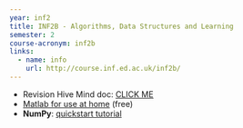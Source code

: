 ```yaml
---
year: inf2
title: INF2B - Algorithms, Data Structures and Learning
semester: 2
course-acronym: inf2b
links:
  - name: info
    url: http://course.inf.ed.ac.uk/inf2b/
---
```


- Revision Hive Mind doc: [CLICK ME](https://drive.google.com/folderview?id=0BzxEStTA9O-SamF2YWFWRFJCNGc&usp=sharing)
- [Matlab for use at home](https://www.ed.ac.uk/information-services/computing/desktop-personal/software/main-software-deals/matlab/matlab-homeuse) (free)
- **NumPy**: [quickstart tutorial](https://docs.scipy.org/doc/numpy-dev/user/quickstart.html)
